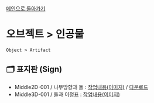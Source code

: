 [메인으로 돌아가기](/README.md)

# 오브젝트 > 인공물 
```
Object > Artifact
```

## :card_index_dividers: 표지판 (Sign)
- Middle2D-001 / 나무방향과 돌 : [작업내용(이미지)](/Object-Artifact/Middle2D-Sign-001.md) / [다운로드](https://gofile.me/6XDCl/qqF64Hpz1)
- Middle3D-001 / 돌과 이정표 : [작업내용(이미지)](/Object-Artifact/Middle3D-Sign-001.md)
